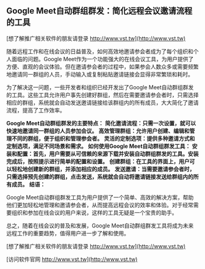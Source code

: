 ## **Google Meet自动群组群发：简化远程会议邀请流程的工具**

[想了解推广相关软件的朋友请登录 http://www.vst.tw](http://www.vst.tw)

随着远程工作和在线会议的日益普及，如何高效地邀请参会者成为了每个组织和个人面临的问题。Google Meet作为一个功能强大的在线会议工具，为用户提供了方便、直观的会议体验。但在邀请参会者的过程中，如果参会人数众多或需要频繁地邀请同一群组的人员，手动输入或复制粘贴邀请链接会显得非常繁琐和耗时。

为了解决这一问题，一些开发者和组织已经开发出了Google Meet自动群组群发的工具。这些工具允许用户事先创建好群组，然后在需要邀请参会者时，只需选择相应的群组，系统就会自动发送邀请链接给该群组内的所有成员，大大简化了邀请流程，提高了工作效率。

**Google Meet自动群组群发的主要特点：**
**简化邀请流程：只需一次设置，就可以快速地邀请同一群组的人员参加会议。**
**高效管理群组：允许用户创建、编辑和管理不同的群组，便于组织和管理参会者。**
**灵活的定制选项：提供多种邀请方式和定制选项，满足不同场景和需求。**
**如何使用Google Meet自动群组群发工具：**
**安装和配置：首先，用户需要从可信赖的来源下载并安装自动群组群发的工具。安装完成后，按照提示进行简单的配置和设置。**
**创建群组：在工具的界面上，用户可以轻松地创建新的群组，并添加相应的成员。**
**发送邀请：当需要邀请参会者时，只需选择预先创建的群组，点击发送，系统就会自动将邀请链接发送给群组内的所有成员。**
**结语：**

Google Meet自动群组群发工具为用户提供了一个简单、高效的解决方案，帮助他们更加轻松地管理和邀请参会者，从而提高远程会议的效率和体验。对于经常需要组织和参加在线会议的用户来说，这样的工具无疑是一个宝贵的助手。

总之，随着在线会议的普及和发展，Google Meet自动群组群发工具将成为未来远程工作的重要趋势，值得用户进一步了解和使用。

[想了解推广相关软件的朋友请登录 http://www.vst.tw](http://www.vst.tw)


[访问软件官网 http://www.vst.tw](http://www.vst.tw)
